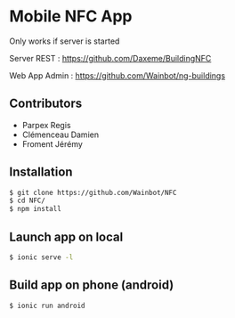 # Mobile NFC App

Only works if server is started

Server REST : https://github.com/Daxeme/BuildingNFC

Web App Admin : https://github.com/Wainbot/ng-buildings

## Contributors

* Parpex Regis
* Clémenceau Damien
* Froment Jérémy


## Installation

```bash
$ git clone https://github.com/Wainbot/NFC
$ cd NFC/
$ npm install
```

## Launch app on local

```bash
$ ionic serve -l
```

## Build app on phone (android)

```bash
$ ionic run android
```